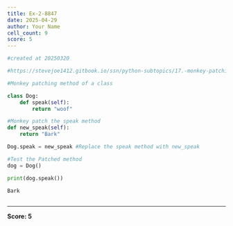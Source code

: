 ```yaml
---
title: Ex-2-8847
date: 2025-04-29
author: Your Name
cell_count: 9
score: 5
---
```


```python
#created at 20250320
```


```python
#https://stevejoe1412.gitbook.io/ssn/python-subtopics/17.-monkey-patching
```


```python
#Monkey patching method of a class
```


```python
class Dog:
    def speak(self):
        return "woof"
```


```python
#Monkey patch the speak method
def new_speak(self):
    return "Bark"
```


```python
Dog.speak = new_speak #Replace the speak method with new_speak
```


```python
#Test the Patched method
dog = Dog()
```


```python
print(dog.speak())
```

    Bark



```python

```


---
**Score: 5**